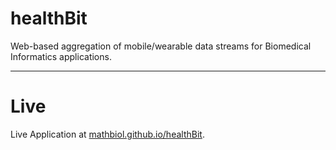 # healthBit
Web-based aggregation of mobile/wearable data streams for Biomedical Informatics applications.
___
# Live
Live Application at [mathbiol.github.io/healthBit](https://mathbiol.github.io/healthBit/).

